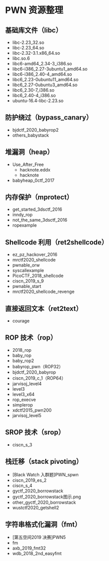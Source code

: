 # PWN 资源整理

## 基础库文件（libc）
- libc-2.23_32.so
- libc-2.23_64.so
- libc-2.32-3.1.x86_64.so
- libc.so.6
- libc6-amd64_2.34-3_i386.so
- libc6-i386_2.27-3ubuntu1_amd64.so
- libc6-i386_2.40-4_amd64.so
- libc6_2.23-0ubuntu11_amd64.so
- libc6_2.27-0ubuntu3_amd64.so
- libc6_2.30-7_i386.so
- libc6_2.40-4_i386.so
- ubuntu-16.4-libc-2.23.so

## 防护绕过（bypass_canary）
- bjdctf_2020_babyrop2
- others_babystack

## 堆漏洞（heap）
- Use_After_Free
  - hacknote.eddx
  - hacknote
- babyheap_0ctf_2017

## 内存保护（mprotect）
- get_started_3dsctf_2016
- inndy_rop
- not_the_same_3dsctf_2016
- ropexample

## Shellcode 利用（ret2shellcode）
- ez_pz_hackover_2016
- mrctf2020_shellcode
- pwnable_orw
- syscallexample
- PicoCTF_2018_shellcode
- ciscn_2019_s_9
- pwnable_start
- mrctf2020_shellcode_revenge

## 直接返回文本（ret2text）
- courage

## ROP 技术（rop）
- 2018_rop
- baby_rop
- baby_rop2
- babyrop_pwn（ROP32）
- bjdctf_2020_babyrop
- ciscn_2019_c_1（ROP64）
- jarvisoj_level4
- level3
- level3_x64
- rop_execve
- simplerop
- xdctf2015_pwn200
- jarvisoj_level5

## SROP 技术（srop）
- ciscn_s_3

## 栈迁移（stack pivoting）
- [Black Watch 入群题]PWN_spwn
- ciscn_2019_es_2
- ciscn_s_4
- gyctf_2020_borrowstack
- gyctf_2020_borrowstack图示.png
- other_gyctf_2020_borrowstack
- wustctf2020_getshell2

## 字符串格式化漏洞（fmt）
- [第五空间2019 决赛]PWN5
- fm
- axb_2019_fmt32
- wdb_2018_2nd_easyfmt